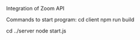 Integration of Zoom API 

Commands to start program:
cd client 
npm run build 

cd ../server
node start.js